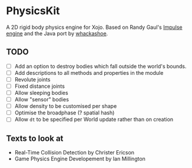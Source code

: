 # PhysicsKit
A 2D rigid body physics engine for Xojo. Based on Randy Gaul's [Impulse engine][randy's] and the Java port by [whackashoe][java port].

## TODO

- [ ] Add an option to destroy bodies which fall outside the world's bounds.
- [ ] Add descriptions to all methods and properties in the module
- [ ] Revolute joints
- [ ] Fixed distance joints
- [ ] Allow sleeping bodies
- [ ] Allow "sensor" bodies
- [ ] Allow density to be customised per shape
- [ ] Optimise the broadphase (? spatial hash)
- [ ] Allow `dt` to be specified per World update rather than on creation

## Texts to look at
- Real-Time Collision Detection by Christer Ericson
- Game Physics Engine Developement by Ian Millington


[randy's]: https://www.randygaul.net/projects-open-sources/impulse-engine/
[java port]: https://github.com/ClickerMonkey/ImpulseEngine